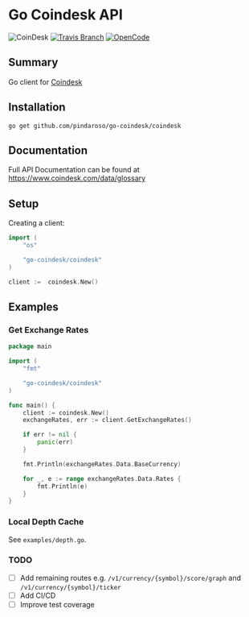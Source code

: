 # Go Coindesk API

![CoinDesk](https://img.shields.io/badge/docs-GoDoc-ff69b4.svg?style=flat-square)
[![Travis Branch](https://img.shields.io/travis/pindaroso/go-coindesk.svg?style=flat-square)](https://travis-ci.org/pindaroso.go-coindesk)
[![OpenCode](https://img.shields.io/badge/Open-Code-ff6a00.svg?style=flat-square)](https://opencode18.github.io)

## Summary

Go client for [Coindesk](https://www.coindesk.com)

## Installation

`go get github.com/pindaroso/go-coindesk/coindesk`

## Documentation

Full API Documentation can be found at https://www.coindesk.com/data/glossary

## Setup

Creating a client:

```go
import (
    "os"

    "go-coindesk/coindesk"
)

client :=  coindesk.New()
```

## Examples

### Get Exchange Rates

```go
package main

import (
    "fmt"

    "go-coindesk/coindesk"
)

func main() {
    client := coindesk.New()
    exchangeRates, err := client.GetExchangeRates()

    if err != nil {
        panic(err)
    }

    fmt.Println(exchangeRates.Data.BaseCurrency)

    for _, e := range exchangeRates.Data.Rates {
        fmt.Println(e)
    }
}
```

### Local Depth Cache

See `examples/depth.go`.

### TODO

- [ ] Add remaining routes e.g. `/v1/currency/{symbol}/score/graph` and `/v1/currency/{symbol}/ticker`
- [ ] Add CI/CD
- [ ] Improve test coverage
